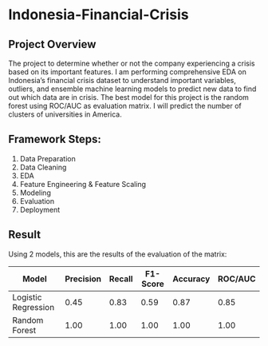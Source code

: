 # Indonesia-Financial-Crisis

## Project Overview

The project to determine whether or not the company experiencing a crisis based on its important features. 
I am performing comprehensive EDA on Indonesia’s financial crisis dataset to understand important variables,
outliers, and ensemble machine learning models to predict new data to find out which data are in crisis. The 
best model for this project is the random forest using ROC/AUC as evaluation matrix.
I will predict the number of clusters of universities in America.

## Framework Steps:

1. Data Preparation
2. Data Cleaning
3. EDA
4. Feature Engineering & Feature Scaling
5. Modeling
6. Evaluation
7. Deployment

## Result
Using 2 models, this are the results of the evaluation of the matrix:

| Model               | Precision | Recall | F1-Score | Accuracy | ROC/AUC |
|---------------------|-----------|--------|----------|----------|---------|
| Logistic Regression | 0.45      | 0.83   | 0.59     | 0.87     | 0.85    |
| Random Forest       | 1.00      | 1.00   | 1.00     | 1.00     | 1.00    |

